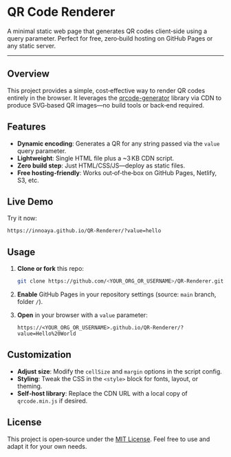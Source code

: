 # QR Code Renderer

A minimal static web page that generates QR codes client‑side using a query parameter. Perfect for free, zero‑build hosting on GitHub Pages or any static server.

---

## Overview

This project provides a simple, cost‑effective way to render QR codes entirely in the browser. It leverages the [qrcode-generator](https://github.com/kazuhikoarase/qrcode-generator) library via CDN to produce SVG‑based QR images—no build tools or back‑end required.

## Features

* **Dynamic encoding**: Generates a QR for any string passed via the `value` query parameter.
* **Lightweight**: Single HTML file plus a \~3 KB CDN script.
* **Zero build step**: Just HTML/CSS/JS—deploy as static files.
* **Free hosting‑friendly**: Works out‑of‑the‑box on GitHub Pages, Netlify, S3, etc.

## Live Demo

Try it now:

```
https://innoaya.github.io/QR-Renderer/?value=hello
```

## Usage

1. **Clone or fork** this repo:

   ```bash
   git clone https://github.com/<YOUR_ORG_OR_USERNAME>/QR-Renderer.git
   ```
2. **Enable** GitHub Pages in your repository settings (source: `main` branch, folder `/`).
3. **Open** in your browser with a `value` parameter:

   ```
   https://<YOUR_ORG_OR_USERNAME>.github.io/QR-Renderer/?value=Hello%20World
   ```

## Customization

* **Adjust size**: Modify the `cellSize` and `margin` options in the script config.
* **Styling**: Tweak the CSS in the `<style>` block for fonts, layout, or theming.
* **Self‑host library**: Replace the CDN URL with a local copy of `qrcode.min.js` if desired.

## License

This project is open‑source under the [MIT License](LICENSE). Feel free to use and adapt it for your own needs.
